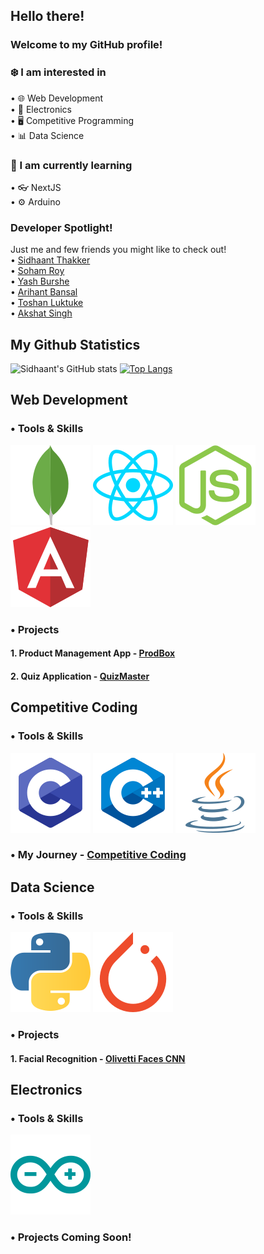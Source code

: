 ## Hello there!

### Welcome to my GitHub profile!

### ❄️ I am interested in 
• 🌐 Web Development <br>
• 🤖 Electronics <br>
• 🖥️ Competitive Programming <br>
• 📊 Data Science <br>

### 🌱 I am currently learning 
• 👓 NextJS <br>
• ⚙️ Arduino <br>


### Developer Spotlight! 
Just me and few friends you might like to check out! <br>
• <a href="https://www.sidhaantthakker.com" target="_blank">Sidhaant Thakker</a> <br>
• <a href="https://sohamroy.ml/" target="_blank">Soham Roy</a> <br>
• <a href="https://yashburshe.com/" target="_blank">Yash Burshe</a> <br>
• <a href="https://arihantbansal.github.io/" target="_blank">Arihant Bansal</a> <br>
• <a href="https://toshanluktuke.com/" target="_blank">Toshan Luktuke</a> <br>
• <a href="https://www.singhakshat.com/blog/" target="_blank">Akshat Singh</a> <br>


## My Github Statistics
![Sidhaant's GitHub stats](https://github-readme-stats.vercel.app/api?username=sidhaantthakker&show_icons=true&theme=radical)
[![Top Langs](https://github-readme-stats.vercel.app/api/top-langs/?username=SidhaantThakker&layout=compact&theme=radical&custom_title=Languages&card_width=800)](https://github.com/anuraghazra/github-readme-stats)

## Web Development
### • Tools & Skills
![](/images/mongodb-icon.svg)
![](/images/reactjs-icon.svg)
![](/images/nodejs-icon.svg)
![](/images/angular-icon.svg)

### • Projects
#### 1. Product Management App - <a href= "https://protected-dawn-04416.herokuapp.com">ProdBox</a>
#### 2. Quiz Application - <a href="https://sidhaantthakker.com/QuizProject/index.html">QuizMaster</a>


## Competitive Coding
### • Tools & Skills
![](/images/c-icon.svg)
![](/images/cpp-icon.svg)
![](/images/java-icon.svg)

### • My Journey - <a href="https://github.com/SidhaantThakker/CompetitiveProgramming">Competitive Coding</a>

## Data Science
### • Tools & Skills
![](/images/python-icon.svg)
![](/images/pytorch-icon.svg)

### • Projects
#### 1. Facial Recognition - <a href="https://jovian.ai/f20201047/my-course-project/v/85">Olivetti Faces CNN</a>

## Electronics
### • Tools & Skills
![](/images/arduino-icon.svg)

### • Projects Coming Soon!



